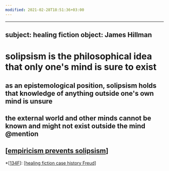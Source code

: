 ```yaml
---
modified: 2021-02-28T18:51:36+03:00
---
```


---
subject: healing fiction
object: James Hillman
--- 
# solipsism is the philosophical idea that only one's mind is sure to exist
## as an epistemological position, solipsism holds that knowledge of anything outside one's own mind is unsure
## the external world and other minds cannot be known and might not exist outside the mind @mention  
## [[empiricism prevents solipsism]]  
 
*[[134F]]: [[healing fiction case history Freud]]  

[//begin]: # "Autogenerated link references for markdown compatibility"
[empiricism prevents solipsism]: empiricism-prevents-solipsism "empiricism philosophically “the egocentric predicament” (according to A. J. Ayer) prevents "
[134F]: ../134f "134F"
[healing fiction case history Freud]: ../healing-fiction-case-history-freud "The Fiction of Case History: A Round with Freud"
[//end]: # "Autogenerated link references"